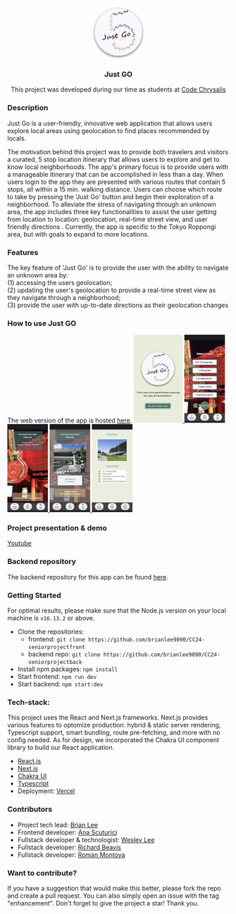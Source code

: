 <br />
<div align="center">
  <a href="https://github.com/brianlee9090/CC24-seniorprojectfront">
    <img src="public/logo.png" alt="Logo" width="120" height="120">
  </a>

<h3 align="center">Just GO</h3>

  <p align="center">
    This project was developed during our time as students at <a href="https://www.codechrysalis.io/">Code Chrysalis</a> 
  </p>
</div>

### Description

Just Go is a user-friendly, innovative web application that allows users explore local areas using geolocation to find places recommended by locals.  
  
The motivation behind this project was to provide both travelers and visitors a curated, 5 stop location itinerary that allows users to explore and get to know local neighborhoods. The app's primary focus is to provide users with a manageable itinerary that can be accomplished in less than a day. When users login to the app they are presented with various routes that contain 5 stops, all within a 15 min. walking distance. Users can choose which route to take by pressing the 'Just Go' button and begin their exploration of a neighborhood. To alleviate the stress of navigating through an unknown area, the app includes three key functionalities to assist the user getting from location to location: geolocation, real-time street view, and user friendly directions . Currently, the app is specific to the Tokyo Roppongi area, but with goals to expand to more locations.   

### Features 
The key feature of 'Just Go' is to provide the user with the ability to navigate an unknown area by:  
(1) accessing the users geolocation;  
(2) updating the user's geolocation to provide a real-time street view as they navigate through a neighborhood;  
(3) provide the user with up-to-date directions as their geolocation changes

### How to use Just GO
The web version of the app is hosted [here](https://cc-24-seniorprojectfront-63tgc340b-brianlee9090.vercel.app/).
<a href=""><img src="./images/image5.png" alt="login-page" height="200px" margin="auto">
<a href=""><img src="./images/image1.png" alt="route-page" height="200px">
<a href=""><img src="./images/image3.png" alt="place-page" height="200px">
<a href=""><img src="./images/image4.png" alt="nav-page" height="200px">
<a href=""><img src="./images/image2.png" alt="trip-history" height="200px">
</a>

### Project presentation & demo
[Youtube](https://www.youtube.com/watch?v=iNLA8MqJN6A&t=8s&ab_channel=CodeChrysalis%5B%E3%82%B3%E3%83%BC%E3%83%89%E3%82%AF%E3%83%AA%E3%82%B5%E3%83%AA%E3%82%B9%5D)

### Backend repository
The backend repository for this app can be found [here](https://github.com/brianlee9090/CC24-seniorprojectback).  

### Getting Started 
For optimal results, please make sure that the Node.js version on your local machine is `v16.13.2` or above.  

- Clone the repositories:  
    - frontend:  ```git clone https://github.com/brianlee9090/CC24-seniorprojectfront```
    - backend repo:  ```git clone https://github.com/brianlee9090/CC24-seniorprojectback```
- Install npm packages: `npm install`
- Start frontend:  `npm run dev`
- Start backend: `npm start:dev`

### Tech-stack:

This project uses the React and Next.js frameworks. Next.js provides various features to optomize production: hybrid & static server rendering, Typescript support, smart bundling, route pre-fetching, and more with no config needed. As for design, we incorporated the Chakra UI component library to build our React application.   

- [React.js](https://reactjs.org/) 
- [Next.js](https://nextjs.org/)
- [Chakra UI](https://chakra-ui.com/)
- [Typescript](https://www.typescriptlang.org/)
- Deployment: [Vercel](https://vercel.com/)

### Contributors
- Project tech lead: [Brian Lee](https://github.com/brianlee9090)
- Frontend developer: [Ana Scuturici](https://github.com/AnaScuturici)
- Fullstack developer & technologist: [Wesley Lee](https://github.com/leewes5928)
- Fullstack developer: [Richard Beavis](https://github.com/richardpbCC)
- Fullstack developer: [Roman Montoya](https://github.com/Roman4u)

### Want to contribute?
 If you have a suggestion that would make this better, please fork the repo and create a pull request. You can also simply open an issue with the tag "enhancement". Don't forget to give the project a star! Thank you.